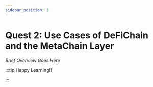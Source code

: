 ```yaml
---
sidebar_position: 3
---
```


# Quest 2: Use Cases of DeFiChain and the MetaChain Layer

_Brief Overview Goes Here_

:::tip Happy Learning!!

<QuestButton text="Go To Quest" link="" />

:::
